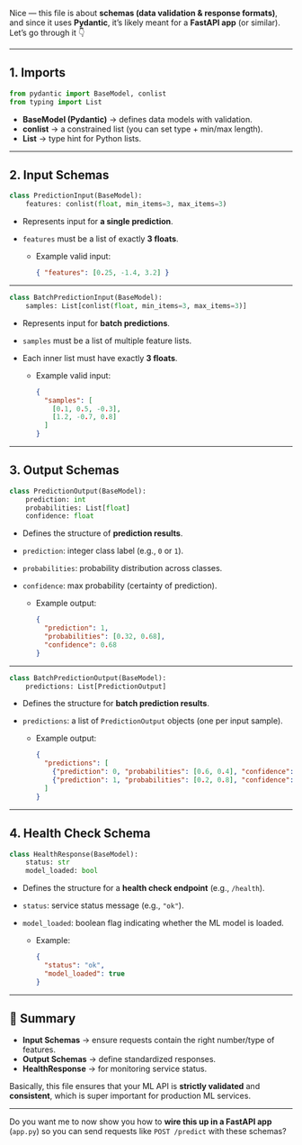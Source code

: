 Nice — this file is about **schemas (data validation & response formats)**, and since it uses **Pydantic**, it’s likely meant for a **FastAPI app** (or similar). Let’s go through it 👇

---

## **1. Imports**

```python
from pydantic import BaseModel, conlist
from typing import List
```

* **BaseModel (Pydantic)** → defines data models with validation.
* **conlist** → a constrained list (you can set type + min/max length).
* **List** → type hint for Python lists.

---

## **2. Input Schemas**

```python
class PredictionInput(BaseModel):
    features: conlist(float, min_items=3, max_items=3)
```

* Represents input for **a single prediction**.
* `features` must be a list of exactly **3 floats**.

  * Example valid input:

    ```json
    { "features": [0.25, -1.4, 3.2] }
    ```

---

```python
class BatchPredictionInput(BaseModel):
    samples: List[conlist(float, min_items=3, max_items=3)]
```

* Represents input for **batch predictions**.
* `samples` must be a list of multiple feature lists.
* Each inner list must have exactly **3 floats**.

  * Example valid input:

    ```json
    {
      "samples": [
        [0.1, 0.5, -0.3],
        [1.2, -0.7, 0.8]
      ]
    }
    ```

---

## **3. Output Schemas**

```python
class PredictionOutput(BaseModel):
    prediction: int
    probabilities: List[float]
    confidence: float
```

* Defines the structure of **prediction results**.
* `prediction`: integer class label (e.g., `0` or `1`).
* `probabilities`: probability distribution across classes.
* `confidence`: max probability (certainty of prediction).

  * Example output:

    ```json
    {
      "prediction": 1,
      "probabilities": [0.32, 0.68],
      "confidence": 0.68
    }
    ```

---

```python
class BatchPredictionOutput(BaseModel):
    predictions: List[PredictionOutput]
```

* Defines the structure for **batch prediction results**.
* `predictions`: a list of `PredictionOutput` objects (one per input sample).

  * Example output:

    ```json
    {
      "predictions": [
        {"prediction": 0, "probabilities": [0.6, 0.4], "confidence": 0.6},
        {"prediction": 1, "probabilities": [0.2, 0.8], "confidence": 0.8}
      ]
    }
    ```

---

## **4. Health Check Schema**

```python
class HealthResponse(BaseModel):
    status: str
    model_loaded: bool
```

* Defines the structure for a **health check endpoint** (e.g., `/health`).
* `status`: service status message (e.g., `"ok"`).
* `model_loaded`: boolean flag indicating whether the ML model is loaded.

  * Example:

    ```json
    {
      "status": "ok",
      "model_loaded": true
    }
    ```

---

## **🔑 Summary**

* **Input Schemas** → ensure requests contain the right number/type of features.
* **Output Schemas** → define standardized responses.
* **HealthResponse** → for monitoring service status.

Basically, this file ensures that your ML API is **strictly validated** and **consistent**, which is super important for production ML services.

---

Do you want me to now show you how to **wire this up in a FastAPI app** (`app.py`) so you can send requests like `POST /predict` with these schemas?
